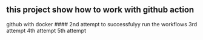 ## this project show how to work with github action
github with docker #### 2nd attempt to successfulyy run the workflows
3rd attempt
4th attempt
5th attempt

